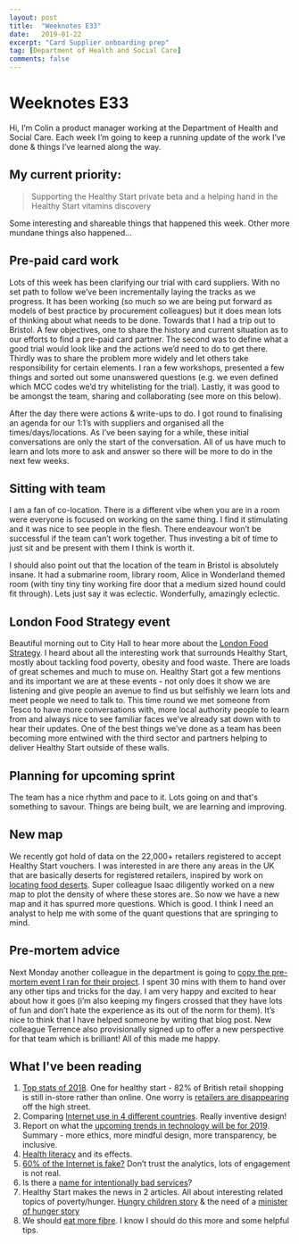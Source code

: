 ```yaml
---
layout: post
title:  "Weeknotes E33"
date:   2019-01-22
excerpt: "Card Supplier onboarding prep"
tag: [Department of Health and Social Care]
comments: false
---
```


# Weeknotes E33
Hi, I’m Colin a product manager working at the Department of Health and Social Care. Each week I’m going to keep a running update of the work I’ve done & things I’ve learned along the way.

## My current priority:
> Supporting the Healthy Start private beta and a helping hand in the Healthy Start vitamins discovery

Some interesting and shareable things that happened this week. Other more mundane things also happened…

## Pre-paid card work
Lots of this week has been clarifying our trial with card suppliers. With no set path to follow we’ve been incrementally laying the tracks as we progress. It has been working (so much so we are being put forward as models of best practice by procurement colleagues) but it does mean lots of thinking about what needs to be done.
Towards that I had a trip out to Bristol. A few objectives, one to share the history and current situation as to our efforts to find a pre-paid card partner. The second was to define what a good trial would look like and the actions we’d need to do to get there. Thirdly was to share the problem more widely and let others take responsibility for certain elements. I ran a few workshops, presented a few things and sorted out some unanswered questions (e.g. we even defined which MCC codes we’d try whitelisting for the trial). Lastly, it was good to be amongst the team, sharing and collaborating (see more on this below).

After the day there were actions & write-ups to do. I got round to finalising an agenda for our 1:1’s with suppliers and organised all the times/days/locations. As I’ve been saying for a while, these initial conversations are only the start of the conversation. All of us have much to learn and lots more to ask and answer so there will be more to do in the next few weeks.

## Sitting with team
I am a fan of co-location. There is a different vibe when you are in a room were everyone is focused on working on the same thing. I find it stimulating and it was nice to see people in the flesh.
There endeavour won’t be successful if the team can’t work together. Thus investing a bit of time to just sit and be present with them I think is worth it.

I should also point out that the location of the team in Bristol is absolutely insane. It had a submarine room, library room, Alice in Wonderland themed room (with tiny tiny tiny working fire door that a medium sized hound could fit through). Lets just say it was eclectic. Wonderfully, amazingly eclectic. 

## London Food Strategy event
Beautiful morning out to City Hall to hear more about the [London Food Strategy](https://www.london.gov.uk/what-we-do/business-and-economy/food/london-food-strategy-0). I heard about all the interesting work that surrounds Healthy Start, mostly about tackling food poverty, obesity and food waste. There are loads of great schemes and much to muse on. Healthy Start got a few mentions and its important we are at these events - not only does it show we are listening and give people an avenue to find us but selfishly we learn lots and meet people we need to talk to. This time round we met someone from Tesco to have more conversations with, more local authority people to learn from and always nice to see familiar faces we’ve already sat down with to hear their updates.
One of the best things we’ve done as a team has been becoming more entwined with the third sector and partners helping to deliver Healthy Start outside of these walls.

## Planning for upcoming sprint
The team has a nice rhythm and pace to it. Lots going on and that's something to savour. Things are being built, we are learning and improving.

## New map
We recently got hold of data on the 22,000+ retailers registered to accept Healthy Start vouchers. I was interested in are there any areas in the UK that are basically deserts for registered retailers, inspired by work on [locating food deserts](https://www.theguardian.com/society/2018/oct/12/more-than-a-million-uk-residents-live-in-food-deserts-says-study). Super colleague Isaac diligently worked on a new map to plot the density of where these stores are. So now we have a new map and it has spurred more questions. Which is good. I think I need an analyst to help me with some of the quant questions that are springing to mind.

## Pre-mortem advice
Next Monday another colleague in the department is going to [copy the pre-mortem event I ran for their project](https://digitalhealth.blog.gov.uk/2018/09/20/pre-mortem-identifying-opportunities-and-risks/). I spent 30 mins with them to hand over any other tips and tricks for the day.
I am very happy and excited to hear about how it goes (i’m also keeping my fingers crossed that they have lots of fun and don’t hate the experience as its out of the norm for them). It’s nice to think that I have helped someone by writing that blog post.
New colleague Terrence also provisionally signed up to offer a new perspective for that team which is brilliant! All of this made me happy.

## What I've been reading
1. [Top stats of 2018](https://www.theguardian.com/culture/2018/dec/18/environment-jaffa-cakes-and-kylie-jenner-star-in-statistics-of-year). One for healthy start - 82% of British retail shopping is still in-store rather than online. One worry is [retailers are disappearing](https://www.bbc.co.uk/news/business-46142025) off the high street. 
2. Comparing [Internet use in 4 different countries](https://www.theguardian.com/technology/ng-interactive/2019/jan/11/the-internet-but-not-as-we-know-it-life-online-in-china-russia-cuba-and-india). Really inventive design!
3. Report on what the [upcoming trends in technology will be for 2019](https://trends.fjordnet.com/). Summary - more ethics, more mindful design, more transparency, be inclusive.
4. [Health literacy](https://www.nytimes.com/2018/12/21/health/health-literacy-seniors.html) and its effects.
5. [60% of the Internet is fake?](http://nymag.com/intelligencer/2018/12/how-much-of-the-internet-is-fake.html) Don’t trust the analytics, lots of engagement is not real.
6. Is there a [name for intentionally bad services](https://medium.com/@richardjpope/the-politics-of-making-it-easier-to-design-digital-services-f74182546df6)?
7. Healthy Start makes the news in 2 articles. All about interesting related topics of poverty/hunger. [Hungry children story](http://www.bbc.co.uk/news/uk-england-lancashire-46827360) & the need of a [minister of hunger story](http://www.bbc.co.uk/news/education-46810707)
8. We should [eat more fibre](https://www.bbc.co.uk/news/health-46827426). I know I should do this more and some helpful tips.

